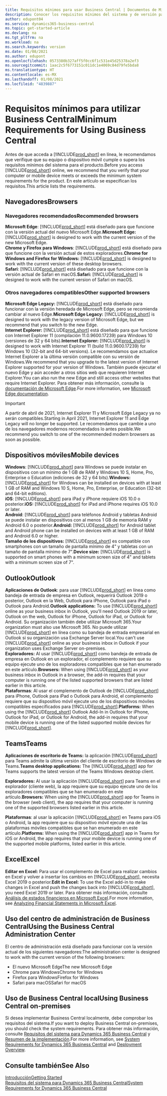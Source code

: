```yaml
---
title: Requisitos mínimos para usar Business Central | Documentos de Microsoft
description: Conocer los requisitos mínimos del sistema y de versión para usar Business Central en línea.
author: edupont04
ms.service: dynamics365-business-central
ms.topic: get-started-article
ms.devlang: na
ms.tgt_pltfrm: na
ms.workload: na
ms.search.keywords: version
ms.date: 01/08/2021
ms.author: edupont
ms.openlocfilehash: 0573380b327aff5f0cc6f1c531e45d25378a2ef3
ms.sourcegitcommit: 1aac2c5f6773151c011dc1e4069c84d79fe5bda8
ms.translationtype: HT
ms.contentlocale: es-MX
ms.lasthandoff: 01/08/2021
ms.locfileid: "4839887"
---
```

# <a name="minimum-requirements-for-using-business-central"></a><span data-ttu-id="815d5-103">Requisitos mínimos para utilizar Business Central</span><span class="sxs-lookup"><span data-stu-id="815d5-103">Minimum Requirements for Using Business Central</span></span>

<span data-ttu-id="815d5-104">Antes de que acceda a [!INCLUDE[prod_short](includes/prod_short.md)] en línea, le recomendamos que verifique que su equipo o dispositivo móvil cumple o supera los requisitos mínimos del sistema para el producto.</span><span class="sxs-lookup"><span data-stu-id="815d5-104">Before you access [!INCLUDE[prod_short](includes/prod_short.md)] online, we recommend that you verify that your computer or mobile device meets or exceeds the minimum system requirements for the product.</span></span> <span data-ttu-id="815d5-105">En este artículo se especifican los requisitos.</span><span class="sxs-lookup"><span data-stu-id="815d5-105">This article lists the requirements.</span></span>  

## <a name="browsers"></a><span data-ttu-id="815d5-106">Navegadores</span><span class="sxs-lookup"><span data-stu-id="815d5-106">Browsers</span></span>

### <a name="recommended-browsers"></a><span data-ttu-id="815d5-107">Navegadores recomendados</span><span class="sxs-lookup"><span data-stu-id="815d5-107">Recommended browsers</span></span>

<span data-ttu-id="815d5-108">**Microsoft Edge**: [!INCLUDE[prod_short](includes/prod_short.md)] está diseñado para que funcione con la versión actual del nuevo Microsoft Edge.</span><span class="sxs-lookup"><span data-stu-id="815d5-108">**Microsoft Edge:** [!INCLUDE[prod_short](includes/prod_short.md)] is designed to work with the current version of the new Microsoft Edge.</span></span>  
<span data-ttu-id="815d5-109">**Chrome y Firefox para Windows**: [!INCLUDE[prod_short](includes/prod_short.md)] está diseñado para que funcione con la versión actual de estos exploradores.</span><span class="sxs-lookup"><span data-stu-id="815d5-109">**Chrome for Windows and Firefox for Windows:** [!INCLUDE[prod_short](includes/prod_short.md)] is designed to work with the current version of these desktop browsers.</span></span>  
<span data-ttu-id="815d5-110">**Safari**: [!INCLUDE[prod_short](includes/prod_short.md)] está diseñado para que funcione con la versión actual de Safari en macOS.</span><span class="sxs-lookup"><span data-stu-id="815d5-110">**Safari:** [!INCLUDE[prod_short](includes/prod_short.md)] is designed to work with the current version of Safari on macOS.</span></span>  

### <a name="other-supported-browsers"></a><span data-ttu-id="815d5-111">Otros navegadores compatibles</span><span class="sxs-lookup"><span data-stu-id="815d5-111">Other supported browsers</span></span>

<span data-ttu-id="815d5-112">**Microsoft Edge Legacy:** [!INCLUDE[prod_short](includes/prod_short.md)] está diseñado para funcionar con la versión heredada de Microsoft Edge, pero se recomienda cambiar al nuevo Edge.</span><span class="sxs-lookup"><span data-stu-id="815d5-112">**Microsoft Edge Legacy:** [!INCLUDE[prod_short](includes/prod_short.md)] is designed to work with the legacy version of Microsoft Edge, but we recommend that you switch to the new Edge.</span></span>  
<span data-ttu-id="815d5-113">**Internet Explorer:** [!INCLUDE[prod_short](includes/prod_short.md)] está diseñado para que funcione con Internet Explorer 11 (compilación 11.0.9600.17239) para Windows 10 (versiones de 32 y 64 bits).</span><span class="sxs-lookup"><span data-stu-id="815d5-113">**Internet Explorer:** [!INCLUDE[prod_short](includes/prod_short.md)] is designed to work with Internet Explorer 11 (build 11.0.9600.17239) for Windows 10 (32-bit and 64-bit versions).</span></span> <span data-ttu-id="815d5-114">Le recomendamos que actualice Internet Explorer a la última versión compatible con su versión de Windows.</span><span class="sxs-lookup"><span data-stu-id="815d5-114">We recommend that you upgrade to the latest version of Internet Explorer supported for your version of Windows.</span></span> <span data-ttu-id="815d5-115">También puede ejecutar el nuevo Edge y aún acceder a otros sitios web que requieren Internet Explorer.</span><span class="sxs-lookup"><span data-stu-id="815d5-115">You can also run the new Edge and still access other websites that require Internet Explorer.</span></span> <span data-ttu-id="815d5-116">Para obtener más información, consulte la [documentación de Microsoft Edge](/deployedge/edge-ie-mode).</span><span class="sxs-lookup"><span data-stu-id="815d5-116">For more information, see [Microsoft Edge documentation](/deployedge/edge-ie-mode).</span></span>

> [!IMPORTANT]
> <span data-ttu-id="815d5-117">A partir de abril de 2021, Internet Explorer 11 y Microsoft Edge Legacy ya no serán compatibles.</span><span class="sxs-lookup"><span data-stu-id="815d5-117">Starting in April 2021, Internet Explorer 11 and Edge Legacy will no longer be supported.</span></span> <span data-ttu-id="815d5-118">Le recomendamos que cambie a uno de los navegadores modernos recomendados lo antes posible.</span><span class="sxs-lookup"><span data-stu-id="815d5-118">We recommend you switch to one of the recommended modern browsers as soon as possible.</span></span>

## <a name="mobile-devices"></a><span data-ttu-id="815d5-119">Dispositivos móviles</span><span class="sxs-lookup"><span data-stu-id="815d5-119">Mobile devices</span></span>

<span data-ttu-id="815d5-120">**Windows**: [!INCLUDE[prod_short](includes/prod_short.md)] para Windows se puede instalar en dispositivos con un mínimo de 1 GB de RAM y Windows 10 S, Home, Pro, Enterprise o Education (ediciones de 32 y 64 bits).</span><span class="sxs-lookup"><span data-stu-id="815d5-120">**Windows:** [!INCLUDE[prod_short](includes/prod_short.md)] for Windows can be installed on devices with at least 1 GB of RAM and Windows 10 S, Home, Pro, Enterprise, or Education (32-bit and 64-bit editions).</span></span>  
<span data-ttu-id="815d5-121">**iOS**: [!INCLUDE[prod_short](includes/prod_short.md)] para iPad y iPhone requiere iOS 10.0 o posterior.</span><span class="sxs-lookup"><span data-stu-id="815d5-121">**iOS:** [!INCLUDE[prod_short](includes/prod_short.md)] for iPad and iPhone requires iOS 10.0 or later.</span></span>  
<span data-ttu-id="815d5-122">**Android**: [!INCLUDE[prod_short](includes/prod_short.md)] para teléfonos Android y tabletas Android se puede instalar en dispositivos con al menos 1 GB de memoria RAM y Android 6.0 o posterior.</span><span class="sxs-lookup"><span data-stu-id="815d5-122">**Android:** [!INCLUDE[prod_short](includes/prod_short.md)] for Android tablet and Android phone can be installed on devices with at least 1 GB of RAM and Android 6.0 or higher.</span></span>  
<span data-ttu-id="815d5-123">**Tamaño de los dispositivos:** [!INCLUDE[prod_short](includes/prod_short.md)] es compatible con smartphones con un tamaño de pantalla mínimo de 4" y tabletas con un tamaño de pantalla mínimo de 7".</span><span class="sxs-lookup"><span data-stu-id="815d5-123">**Device size:** [!INCLUDE[prod_short](includes/prod_short.md)] is supported on smart phones with a minimum screen size of 4" and tablets with a minimum screen size of 7".</span></span>  

## <a name="outlook"></a><span data-ttu-id="815d5-124">Outlook</span><span class="sxs-lookup"><span data-stu-id="815d5-124">Outlook</span></span>

<span data-ttu-id="815d5-125">**Aplicaciones de Outlook**: para usar [!INCLUDE[prod_short](includes/prod_short.md)] en línea como bandeja de entrada de empresa en Outlook, requerirá Outlook 2019 o posterior, Outlook en la Web, Outlook para iPhone, Outlook para iPad o Outlook para Android.</span><span class="sxs-lookup"><span data-stu-id="815d5-125">**Outlook applications:** To use [!INCLUDE[prod_short](includes/prod_short.md)] online as your business inbox in Outlook, you'll need Outlook 2019 or later, Outlook on the web, Outlook for iPhone, Outlook for iPad, or Outlook for Android.</span></span> <span data-ttu-id="815d5-126">Su organización también debe utilizar Microsoft 365.</span><span class="sxs-lookup"><span data-stu-id="815d5-126">Your organization must also use Microsoft 365.</span></span> <span data-ttu-id="815d5-127">No puede utilizar [!INCLUDE[prod_short](includes/prod_short.md)] en línea como su bandeja de entrada empresarial en Outlook si su organización usa Exchange Server local.</span><span class="sxs-lookup"><span data-stu-id="815d5-127">You can't use [!INCLUDE[prod_short](includes/prod_short.md)] online as your business inbox in Outlook if your organization uses Exchange Server on-premises.</span></span>  
<span data-ttu-id="815d5-128">**Exploradores:** Al usar [!INCLUDE[prod_short](includes/prod_short.md)] como bandeja de entrada de empresa en Outlook en un explorador, el complemento requiere que su equipo ejecute uno de los exploradores compatibles que se han enumerado en este artículo.</span><span class="sxs-lookup"><span data-stu-id="815d5-128">**Browsers:** When using [!INCLUDE[prod_short](includes/prod_short.md)] as your business inbox in Outlook in a browser, the add-in requires that your computer is running one of the listed supported browsers that are listed earlier in this article.</span></span>  
<span data-ttu-id="815d5-129">**Plataformas**: Al usar el complemento de Outlook de [!INCLUDE[prod_short](includes/prod_short.md)] para iPhone, Outlook para iPad o Outlook para Android, el complemento requiere que su dispositivo móvil ejecute uno de los dispositivos móviles compatibles especificados para [!INCLUDE[prod_short](includes/prod_short.md)].</span><span class="sxs-lookup"><span data-stu-id="815d5-129">**Platforms:** When using the [!INCLUDE[prod_short](includes/prod_short.md)] Outlook Add-In in Outlook for iPhone, Outlook for iPad, or Outlook for Android, the add-in requires that your mobile device is running one of the listed supported mobile devices for [!INCLUDE[prod_short](includes/prod_short.md)].</span></span>  

## <a name="teams"></a><span data-ttu-id="815d5-130">Teams</span><span class="sxs-lookup"><span data-stu-id="815d5-130">Teams</span></span>

<span data-ttu-id="815d5-131">**Aplicaciones de escritorio de Teams:** la aplicación [!INCLUDE[prod_short](includes/prod_short.md)] para Teams admite la última versión del cliente de escritorio de Windows de Teams.</span><span class="sxs-lookup"><span data-stu-id="815d5-131">**Teams desktop applications:** The [!INCLUDE[prod_short](includes/prod_short.md)] app for Teams supports the latest version of the Teams Windows desktop client.</span></span> 

<span data-ttu-id="815d5-132">**Exploradores:** Al usar la aplicación [!INCLUDE[prod_short](includes/prod_short.md)] para Teams en el explorador (cliente web), la app requiere que su equipo ejecute uno de los exploradores compatibles que se han enumerado en este artículo.</span><span class="sxs-lookup"><span data-stu-id="815d5-132">**Browsers:** When using the [!INCLUDE[prod_short](includes/prod_short.md)] app for Teams in the browser (web client), the app requires that your computer is running one of the supported browsers listed earlier in this article.</span></span> 

<span data-ttu-id="815d5-133">**Plataformas**: al usar la aplicación [!INCLUDE[prod_short](includes/prod_short.md)] en Teams para iOS o Android, la app requiere que su dispositivo móvil ejecute una de las plataformas móviles compatibles que se han enumerado en este artículo.</span><span class="sxs-lookup"><span data-stu-id="815d5-133">**Platforms:** When using the [!INCLUDE[prod_short](includes/prod_short.md)] app in Teams for iOS or Android, the app requires that your mobile device is running one of the supported mobile platforms, listed earlier in this article.</span></span>

## <a name="excel"></a><span data-ttu-id="815d5-134">Excel</span><span class="sxs-lookup"><span data-stu-id="815d5-134">Excel</span></span>

<span data-ttu-id="815d5-135">**Editar en Excel:** Para usar el complemento de Excel para realizar cambios en Excel y volver a insertar los cambios en [!INCLUDE[prod_short](includes/prod_short.md)], necesita Excel 2019 o posterior.</span><span class="sxs-lookup"><span data-stu-id="815d5-135">**Edit in Excel:** To use the Excel add-in to make changes in Excel and push the changes back into [!INCLUDE[prod_short](includes/prod_short.md)], you need Excel 2019 or later.</span></span> <span data-ttu-id="815d5-136">Para obtener más información, consulte [Análisis de estados financieros en Microsoft Excel](finance-analyze-excel.md).</span><span class="sxs-lookup"><span data-stu-id="815d5-136">For more information, see [Analyzing Financial Statements in Microsoft Excel](finance-analyze-excel.md).</span></span>  

## <a name="using-the-business-central-administration-center"></a><a name="TAC"></a> <span data-ttu-id="815d5-137">Uso del centro de administración de Business Central</span><span class="sxs-lookup"><span data-stu-id="815d5-137">Using the Business Central Administration Center</span></span>

<span data-ttu-id="815d5-138">El centro de administración está diseñado para funcionar con la versión actual de los siguientes navegadores:</span><span class="sxs-lookup"><span data-stu-id="815d5-138">The administration center is designed to work with the current version of the following browsers:</span></span>

- <span data-ttu-id="815d5-139">El nuevo Microsoft Edge</span><span class="sxs-lookup"><span data-stu-id="815d5-139">The new Microsoft Edge</span></span>
- <span data-ttu-id="815d5-140">Chrome para Windows</span><span class="sxs-lookup"><span data-stu-id="815d5-140">Chrome for Windows</span></span>
- <span data-ttu-id="815d5-141">Firefox para Windows</span><span class="sxs-lookup"><span data-stu-id="815d5-141">Firefox for Windows</span></span>
- <span data-ttu-id="815d5-142">Safari para macOS</span><span class="sxs-lookup"><span data-stu-id="815d5-142">Safari for macOS</span></span>

## <a name="using-business-central-on-premises"></a><span data-ttu-id="815d5-143">Uso de Business Central local</span><span class="sxs-lookup"><span data-stu-id="815d5-143">Using Business Central on-premises</span></span>

<span data-ttu-id="815d5-144">Si desea implementar Business Central localmente, debe comprobar los requisitos del sistema.</span><span class="sxs-lookup"><span data-stu-id="815d5-144">If you want to deploy Business Central on-premises, you should check the system requirements.</span></span> <span data-ttu-id="815d5-145">Para obtener más información, consulte [Requisitos del sistema para Dynamics 365 Business Central](/dynamics365/business-central/dev-itpro/deployment/system-requirement-business-central-v17) y [Resumen de la implementación](/dynamics365/business-central/dev-itpro/deployment/deployment).</span><span class="sxs-lookup"><span data-stu-id="815d5-145">For more information, see [System Requirements for Dynamics 365 Business Central](/dynamics365/business-central/dev-itpro/deployment/system-requirement-business-central-v17) and [Deployment Overview](/dynamics365/business-central/dev-itpro/deployment/deployment).</span></span>  

## <a name="see-also"></a><span data-ttu-id="815d5-146">Consulte también</span><span class="sxs-lookup"><span data-stu-id="815d5-146">See Also</span></span>

[<span data-ttu-id="815d5-147">Introducción</span><span class="sxs-lookup"><span data-stu-id="815d5-147">Getting Started</span></span>](product-get-started.md)  
[<span data-ttu-id="815d5-148">Requisitos del sistema para Dynamics 365 Business Central</span><span class="sxs-lookup"><span data-stu-id="815d5-148">System Requirements for Dynamics 365 Business Central</span></span>](/dynamics365/business-central/dev-itpro/deployment/system-requirement-business-central-v17)  
